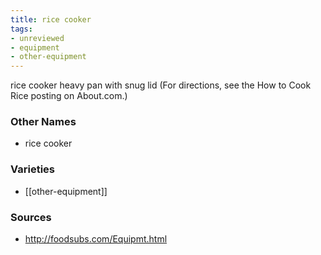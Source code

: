 ```yaml
---
title: rice cooker
tags:
- unreviewed
- equipment
- other-equipment
---
```

rice cooker heavy pan with snug lid (For directions, see the How to Cook Rice posting on About.com.)

### Other Names

* rice cooker

### Varieties

* [[other-equipment]]

### Sources
* http://foodsubs.com/Equipmt.html
